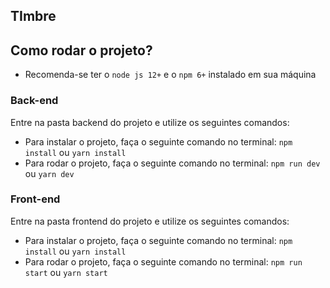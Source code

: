 ## TImbre 

## Como rodar o projeto?

- Recomenda-se ter o `node js 12+` e o `npm 6+` instalado em sua máquina

### Back-end
Entre na pasta backend do projeto e utilize os seguintes comandos:

- Para instalar o projeto, faça o seguinte comando no terminal: `npm install` ou `yarn install`
- Para rodar o projeto, faça o seguinte comando no terminal: `npm run dev` ou `yarn dev`

### Front-end

Entre na pasta frontend do projeto e utilize os seguintes comandos:

- Para instalar o projeto, faça o seguinte comando no terminal: `npm install` ou `yarn install`
- Para rodar o projeto, faça o seguinte comando no terminal: `npm run start` ou `yarn start`
